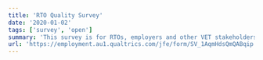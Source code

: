 ```yaml
---
title: 'RTO Quality Survey'
date: '2020-01-02'
tags: ['survey', 'open']
summary: 'This survey is for RTOs, employers and other VET stakeholders, although anyone who is interested may respond.'
url: 'https://employment.au1.qualtrics.com/jfe/form/SV_1AqmHdsQmQABqip'
---
```


